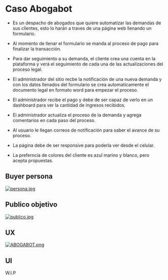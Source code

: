 # Caso Abogabot
- Es un despacho de abogados que quiere automatizar las demandas de sus clientes, esto lo harán a traves de una página web llenando un formulario.

- Al momento de llenar el formulario se manda al proceso de pago para finalizar la transacción.

- Para dar seguimiento a su demanda, el cliente crea una cuenta en la plataforma y verá el seguimiento de cada una de las actualizaciones del proceso legal.

- El administrador del sitio recbe la notificación de una nueva demanda y con los datos llenados del formulario se crea automaticamente el documento legal en formato word para empezar el proceso.

- El administrador recibe el pago y debe de ser capaz de verlo en un dashboard para ver la cantidad de ingresos recibidos.

- El administrador actualiza el proceso de la demanda y agrega comentarios en cada paso del proceso.

- Al usuario le llegan correos de notificación para saber el avance de su proceso.

- La página debe de ser responsive para poderla ver desde el celular.

- La preferncia de colores del cliente es azul marino y blanco, pero acepta propuestas.

## Buyer persona
[![persona.jpg](https://i.postimg.cc/tRsyRNjz/persona.jpg)](https://postimg.cc/fkQ1BXk3)

## Publico objetivo
[![publico.jpg](https://i.postimg.cc/ZK6G0fD6/publico.jpg)](https://postimg.cc/mt2X5S4r)

## UX
[![ABOGABOT.png](https://i.postimg.cc/rpw3TnLY/ABOGABOT.png)](https://postimg.cc/qNWjXGq8)

## UI
W.I.P
